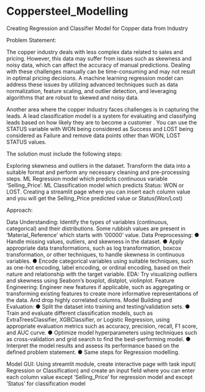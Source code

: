 # Coppersteel_Modelling


Creating Regression and Classifier Model for Copper data from Industry

Problem Statement:

The copper industry deals with less complex data related to sales and pricing. However, this data may suffer from issues such as skewness and noisy data, which can affect the accuracy of manual predictions. Dealing with these challenges manually can be time-consuming and may not result in optimal pricing decisions. A machine learning regression model can address these issues by utilizing advanced techniques such as data normalization, feature scaling, and outlier detection, and leveraging algorithms that are robust to skewed and noisy data.

Another area where the copper industry faces challenges is in capturing the leads. A lead classification model is a system for evaluating and classifying leads based on how likely they are to become a customer . You can use the STATUS variable with WON being considered as Success and LOST being considered as Failure and remove data points other than WON, LOST STATUS values.

The solution must include the following steps:

Exploring skewness and outliers in the dataset.
Transform the data into a suitable format and perform any necessary cleaning and pre-processing steps.
ML Regression model which predicts continuous variable ‘Selling_Price’.
ML Classification model which predicts Status: WON or LOST.
Creating a streamlit page where you can insert each column value and you will get the Selling_Price predicted value or Status(Won/Lost)

Approach:

Data Understanding: Identify the types of variables (continuous, categorical) and their distributions. Some rubbish values are present in ‘Material_Reference’ which starts with ‘00000’ value.
Data Preprocessing: 
● Handle missing values, outliers, and skewness in the dataset. 
● Apply appropriate data transformations, such as log transformation, boxcox transformation, or other techniques, to handle skewness in continuous variables. ● Encode categorical variables using suitable techniques, such as one-hot encoding, label encoding, or ordinal encoding, based on their nature and relationship with the target variable.
EDA: Try visualizing outliers and skewness using Seaborn’s boxplot, distplot, violinplot.
Feature Engineering: Engineer new features if applicable, such as aggregating or transforming existing features to create more informative representations of the data. And drop highly correlated columns.
Model Building and Evaluation: 
● Split the dataset into training and testing/validation sets.
● Train and evaluate different classification models, such as ExtraTreesClassifier, XGBClassifier, or Logistic Regression, using appropriate evaluation metrics such as accuracy, precision, recall, F1 score, and AUC curve.
● Optimize model hyperparameters using techniques such as cross-validation and grid search to find the best-performing model.
● Interpret the model results and assess its performance based on the defined problem statement.
● Same steps for Regression modelling.

Model GUI: Using streamlit module, create interactive page with task input( Regression or Classification) and create an input field where you can enter each column value except ‘Selling_Price’ for regression model and except ‘Status’ for classification model
